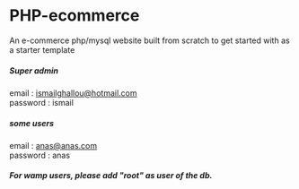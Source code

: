 # PHP-ecommerce
An e-commerce php/mysql website built from scratch to get started with as a starter template

<h5> Super admin </h5> 

email : ismailghallou@hotmail.com<br>
password : ismail

<h5>  some users </h5> 

email : anas@anas.com<br>
password : anas

<h5>For wamp users, please add "root" as user of the db.</h5> 